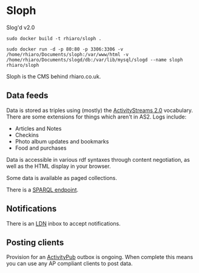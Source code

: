 # Sloph

Slog'd v2.0

```
sudo docker build -t rhiaro/sloph .

sudo docker run -d -p 80:80 -p 3306:3306 -v /home/rhiaro/Documents/sloph:/var/www/html -v /home/rhiaro/Documents/slogd/db:/var/lib/mysql/slogd --name sloph rhiaro/sloph
```

Sloph is the CMS behind rhiaro.co.uk.

## Data feeds

Data is stored as triples using (mostly) the [ActivityStreams 2.0](https://www.w3.org/TR/activitystreams-vocabulary) vocabulary. There are some extensions for things which aren't in AS2. Logs include:

* Articles and Notes
* Checkins
* Photo album updates and bookmarks
* Food and purchases

Data is accessible in various rdf syntaxes through content negotiation, as well as the HTML display in your browser.

Some data is available as paged collections.

There is a [SPARQL endpoint](https://rhiaro.co.uk/endpoint.php).

## Notifications

There is an [LDN](https://www.w3.org/TR/ldn) inbox to accept notifications.

## Posting clients

Provision for an [ActivityPub](https://www.w3.org/TR/activitypub) outbox is ongoing. When complete this means you can use any AP compliant clients to post data.
